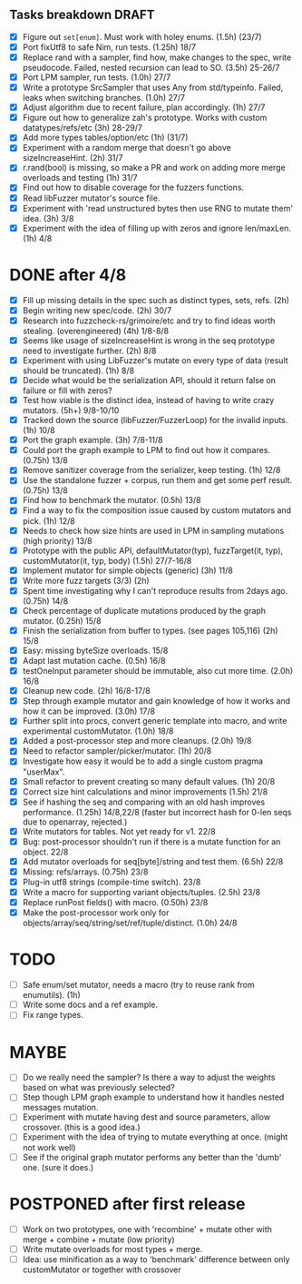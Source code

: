 Tasks breakdown DRAFT
---------------------

- [X] Figure out `set[enum]`. Must work with holey enums. (1.5h) (23/7)
- [X] Port fixUtf8 to safe Nim, run tests. (1.25h) 18/7
- [X] Replace rand with a sampler, find how, make changes to the spec, write pseudocode. Failed, nested recursion can lead to SO. (3.5h) 25-26/7
- [X] Port LPM sampler, run tests. (1.0h) 27/7
- [X] Write a prototype SrcSampler that uses Any from std/typeinfo. Failed, leaks when switching branches. (1.0h) 27/7
- [X] Adjust algorithm due to recent failure, plan accordingly. (1h) 27/7
- [X] Figure out how to generalize zah's prototype. Works with custom datatypes/refs/etc (3h) 28-29/7
- [X] Add more types tables/option/etc (1h) (31/7)
- [X] Experiment with a random merge that doesn't go above sizeIncreaseHint. (2h) 31/7
- [X] r.rand(bool) is missing, so make a PR and work on adding more merge overloads and testing (1h) 31/7
- [X] Find out how to disable coverage for the fuzzers functions.
- [X] Read libFuzzer mutator's source file.
- [X] Experiment with 'read unstructured bytes then use RNG to mutate them' idea. (3h) 3/8
- [X] Experiment with the idea of filling up with zeros and ignore len/maxLen. (1h) 4/8

DONE after 4/8
==============

- [X] Fill up missing details in the spec such as distinct types, sets, refs. (2h)
- [X] Begin writing new spec/code. (2h) 30/7
- [X] Research into fuzzcheck-rs/grimoire/etc and try to find ideas worth stealing. (overengineered) (4h) 1/8-8/8
- [X] Seems like usage of sizeIncreaseHint is wrong in the seq prototype need to investigate further. (2h) 8/8
- [X] Experiment with using LibFuzzer's mutate on every type of data (result should be truncated). (1h) 8/8
- [X] Decide what would be the serialization API, should it return false on failure or fill with zeros?
- [X] Test how viable is the distinct idea, instead of having to write crazy mutators. (5h+) 9/8-10/10
- [X] Tracked down the source (libFuzzer/FuzzerLoop) for the invalid inputs. (1h) 10/8
- [X] Port the graph example. (3h) 7/8-11/8
- [X] Could port the graph example to LPM to find out how it compares. (0.75h) 13/8
- [X] Remove sanitizer coverage from the serializer, keep testing. (1h) 12/8
- [X] Use the standalone fuzzer + corpus, run them and get some perf result. (0.75h) 13/8
- [X] Find how to benchmark the mutator. (0.5h) 13/8
- [X] Find a way to fix the composition issue caused by custom mutators and pick. (1h) 12/8
- [X] Needs to check how size hints are used in LPM in sampling mutations (high priority) 13/8
- [X] Prototype with the public API, defaultMutator(typ), fuzzTarget(it, typ), customMutator(it, typ, body) (1.5h) 27/7-16/8
- [X] Implement mutator for simple objects (generic) (3h) 11/8
- [X] Write more fuzz targets (3/3) (2h)
- [X] Spent time investigating why I can't reproduce results from 2days ago. (0.75h) 14/8
- [X] Check percentage of duplicate mutations produced by the graph mutator. (0.25h) 15/8
- [X] Finish the serialization from buffer to types. (see pages 105,116) (2h) 15/8
- [X] Easy: missing byteSize overloads. 15/8
- [X] Adapt last mutation cache. (0.5h) 16/8
- [X] testOneInput parameter should be immutable, also cut more time. (2.0h) 16/8
- [X] Cleanup new code. (2h) 16/8-17/8
- [X] Step through example mutator and gain knowledge of how it works and how it can be improved. (3.0h) 17/8
- [X] Further split into procs, convert generic template into macro, and write experimental customMutator. (1.0h) 18/8
- [X] Added a post-processor step and more cleanups. (2.0h) 19/8
- [X] Need to refactor sampler/picker/mutator. (1h) 20/8
- [X] Investigate how easy it would be to add a single custom pragma "userMax".
- [X] Small refactor to prevent creating so many default values. (1h) 20/8
- [X] Correct size hint calculations and minor improvements (1.5h) 21/8
- [X] See if hashing the seq and comparing with an old hash improves performance. (1.25h) 14/8,22/8 (faster but incorrect hash for 0-len seqs due to openarray, rejected.)
- [X] Write mutators for tables. Not yet ready for v1. 22/8
- [X] Bug: post-processor shouldn't run if there is a mutate function for an object. 22/8
- [X] Add mutator overloads for seq[byte]/string and test them. (6.5h) 22/8
- [X] Missing: refs/arrays. (0.75h) 23/8
- [X] Plug-in utf8 strings (compile-time switch). 23/8
- [X] Write a macro for supporting variant objects/tuples. (2.5h) 23/8
- [X] Replace runPost fields() with macro. (0.50h) 23/8
- [X] Make the post-processor work only for objects/array/seq/string/set/ref/tuple/distinct. (1.0h) 24/8

TODO
====

- [ ] Safe enum/set mutator, needs a macro (try to reuse rank from enumutils). (1h)
- [ ] Write some docs and a ref example.
- [ ] Fix range types.

MAYBE
=====

- [ ] Do we really need the sampler? Is there a way to adjust the weights based on what was previously selected?
- [ ] Step though LPM graph example to understand how it handles nested messages mutation.
- [ ] Experiment with mutate having dest and source parameters, allow crossover. (this is a good idea.)
- [ ] Experiment with the idea of trying to mutate everything at once. (might not work well)
- [ ] See if the original graph mutator performs any better than the 'dumb' one. (sure it does.)

POSTPONED after first release
=============================

- [ ] Work on two prototypes, one with 'recombine' + mutate other with merge + combine + mutate (low priority)
- [ ] Write mutate overloads for most types + merge.
- [ ] Idea: use minification as a way to 'benchmark' difference between only customMutator or together with crossover
